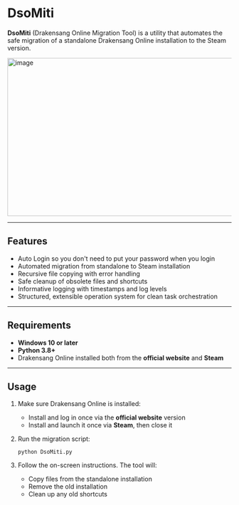 # DsoMiti

**DsoMiti** (Drakensang Online Migration Tool) is a utility that automates the safe migration of a standalone Drakensang Online installation to the Steam version.

<img width="812" height="355" alt="image" src="https://github.com/user-attachments/assets/983d9ce2-3d08-40c3-884b-4006b109a93f" />

---

## Features

* Auto Login so you don't need to put your password when you login
* Automated migration from standalone to Steam installation
* Recursive file copying with error handling
* Safe cleanup of obsolete files and shortcuts
* Informative logging with timestamps and log levels
* Structured, extensible operation system for clean task orchestration

---

## Requirements

* **Windows 10 or later**
* **Python 3.8+**
* Drakensang Online installed both from the **official website** and **Steam**

---

## Usage

1. Make sure Drakensang Online is installed:

   * Install and log in once via the **official website** version
   * Install and launch it once via **Steam**, then close it

2. Run the migration script:

   ```
   python DsoMiti.py
   ```

3. Follow the on-screen instructions. The tool will:

   * Copy files from the standalone installation
   * Remove the old installation
   * Clean up any old shortcuts
